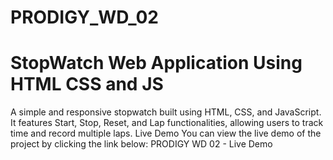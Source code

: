 # PRODIGY_WD_02
# StopWatch Web Application Using HTML CSS and JS
A simple and responsive stopwatch built using HTML, CSS, and JavaScript. It features Start, Stop, Reset, and Lap functionalities, allowing users to track time and record multiple laps.
Live Demo
You can view the live demo of the project by clicking the link below:
PRODIGY WD 02 - Live Demo
